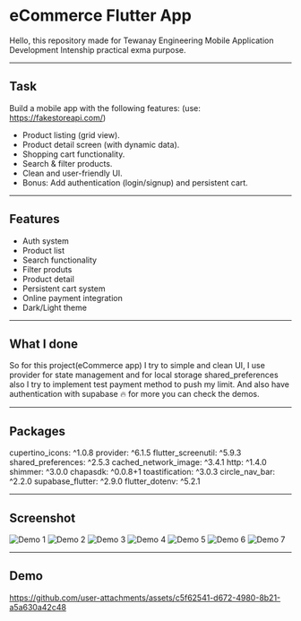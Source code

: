 # eCommerce Flutter App

Hello, this repository made for Tewanay Engineering Mobile Application Development Intenship practical exma purpose.

---

## Task
Build a mobile app with the following features: (use: https://fakestoreapi.com/)

- Product listing (grid view).
- Product detail screen (with dynamic data).
- Shopping cart functionality.
- Search & filter products.
- Clean and user-friendly UI.
- Bonus: Add authentication (login/signup) and persistent cart.

---

## Features

- Auth system
- Product list
- Search functionality
- Filter produts
- Product detail
- Persistent cart system
- Online payment integration
- Dark/Light theme

---

## What I done

So for this project(eCommerce app) I try to simple and clean UI, I use provider for state management and for local storage shared_preferences also I try to implement test payment method to push my limit. And also have authentication with supabase 🔥 for more you can check the demos.

---

## Packages

cupertino_icons: ^1.0.8
provider: ^6.1.5
flutter_screenutil: ^5.9.3
shared_preferences: ^2.5.3
cached_network_image: ^3.4.1
http: ^1.4.0
shimmer: ^3.0.0
chapasdk: ^0.0.8+1
toastification: ^3.0.3
circle_nav_bar: ^2.2.0
supabase_flutter: ^2.9.0
flutter_dotenv: ^5.2.1

---

## Screenshot

![Demo 1](/assets/demo-1.png)
![Demo 2](/assets/demo-2.png)
![Demo 3](/assets/demo-3.png)
![Demo 4](/assets/demo-4.png)
![Demo 5](/assets/demo-5.png)
![Demo 6](/assets/demo-6.png)
![Demo 7](/assets/demo-7.png)

---

## Demo

https://github.com/user-attachments/assets/c5f62541-d672-4980-8b21-a5a630a42c48


